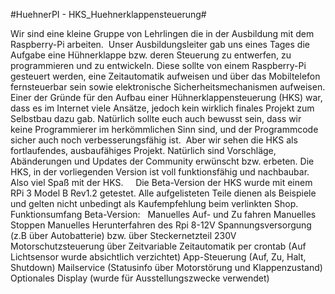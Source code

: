 #HuehnerPI - HKS_Huehnerklappensteuerung#

Wir sind eine kleine Gruppe von Lehrlingen die in der Ausbildung mit dem Raspberry-Pi arbeiten.  
Unser Ausbildungsleiter gab uns eines Tages die Aufgabe eine Hühnerklappe bzw. deren Steuerung zu entwerfen, zu programmieren und zu entwickeln. 
Diese sollte von einem Raspberry-Pi gesteuert werden, eine Zeitautomatik aufweisen und über das Mobiltelefon fernsteuerbar sein sowie elektronische Sicherheitsmechanismen aufweisen. 
Einer der Gründe für den Aufbau einer Hühnerklappensteuerung (HKS) war, dass es im Internet viele Ansätze, jedoch kein wirklich finales Projekt zum Selbstbau dazu gab. 
Natürlich sollte euch auch bewusst sein, dass wir keine Programmierer im herkömmlichen Sinn sind, und der Programmcode sicher auch noch verbesserungsfähig ist.  
Aber wir sehen die HKS als fortlaufendes, ausbaufähiges Projekt. Natürlich sind Vorschläge, Abänderungen und Updates der Community erwünscht bzw. erbeten. 
Die HKS, in der vorliegenden Version ist voll funktionsfähig und nachbaubar. 
Also viel Spaß mit der HKS. 
 
 
Die Beta-Version der HKS wurde mit einem RPi 3 Model B Rev1.2 getestet. 
Alle aufgelisteten Teile dienen als Beispiele und gelten nicht unbedingt als Kaufempfehlung beim verlinkten Shop. 
 
 
Funktionsumfang Beta-Version: 
 
Manuelles Auf- und Zu fahren 
Manuelles Stoppen 
Manuelles Herunterfahren des Rpi 
8-12V Spannungsversorgung (z.B über Autobatterie) bzw. über Steckernetzteil 230V 
Motorschutzsteuerung über Zeitvariable 
Zeitautomatik per crontab (Auf Lichtsensor wurde absichtlich verzichtet) 
App-Steuerung (Auf, Zu, Halt, Shutdown) 
Mailservice (Statusinfo über Motorstörung und Klappenzustand) 
Optionales Display (wurde für Ausstellungszwecke verwendet)
